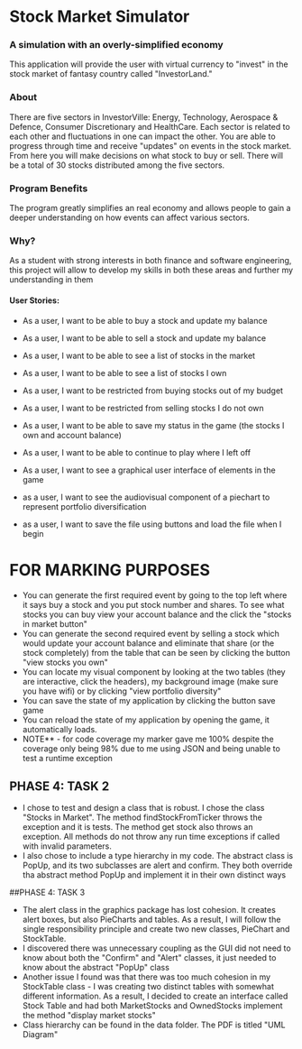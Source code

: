 # Stock Market Simulator

### A simulation with an overly-simplified economy

This application will provide the user with virtual currency to "invest" 
in the stock market of fantasy country called "InvestorLand."

### About
There are five sectors in InvestorVille: Energy, Technology, Aerospace & Defence, Consumer Discretionary
and HealthCare. Each sector is related to each other and fluctuations in one can impact the other. You are able to
progress through time and receive "updates" on events in the stock market. From here you will make decisions
on what stock to buy or sell. There will be a total of 30 stocks distributed among the five sectors.   


### Program Benefits
The program greatly simplifies an real economy and allows people to gain a deeper understanding on how
events can affect various sectors.


### Why?
As a student with strong interests in both finance and software engineering, this project will allow to
develop my skills in both these areas and further my understanding in them

#### User Stories:
- As a user, I want to be able to buy a stock and update my balance
- As a user, I want to be able to sell a stock and update my balance
- As a user, I want to be able to see a list of stocks in the market


- As a user, I want to be able to see a list of stocks I own
- As a user, I want to be restricted from buying stocks out of my budget
- As a user, I want to be restricted from selling stocks I do not own


- As a user, I want to be able to save my status in the game (the stocks I own and account balance)
- As a user, I want to be able to continue to play where I left off

- As a user, I want to see a graphical user interface of elements in the game
- as a user, I want to see the audiovisual component of a piechart to represent portfolio diversification
- as a user, I want to save the file using buttons and load the file when I begin

# FOR MARKING PURPOSES
- You can generate the first required event by going to the top left where it says buy a stock
and you put stock number and shares. To see what stocks you can buy view your account balance and
the click the "stocks in market button"
- You can generate the second required event by selling a stock which would update your account balance and
eliminate that share (or the stock completely) from the table that can be seen by clicking the button
"view stocks you own"
- You can locate my visual component by looking at the two tables (they are interactive, click the headers), my 
background image (make sure you have wifi) or by clicking "view portfolio diversity"
- You can save the state of my application by clicking the button save game
- You can reload the state of my application by opening the game, it automatically loads.
- NOTE** - for code coverage my marker gave me 100% despite the coverage only being 98% due
to me using JSON and being unable to test a runtime exception


## PHASE 4: TASK 2
- I chose to test and design a class that is robust. I chose the class "Stocks in Market". The method 
findStockFromTicker throws the exception and it is tests. The method get stock also throws an exception. All methods
do not throw any run time exceptions if called with invalid parameters.
- I also chose to include a type hierarchy in my code. The abstract class is PopUp, and its two subclasses are alert
and confirm. They both override tha abstract method PopUp and implement it in their own distinct ways

##PHASE 4: TASK 3
- The alert class in the graphics package has lost cohesion. It creates alert boxes, but also PieCharts and tables. 
As a result, I  will follow the single responsibility principle and create two new classes, PieChart and StockTable.
- I discovered there was unnecessary coupling as the GUI did not need to know about both the "Confirm" and "Alert" 
classes, it just needed to  know about the abstract "PopUp" class
- Another issue I found was that there was too much cohesion in my StockTable class - I was creating two distinct 
tables with somewhat different information. As a result, I decided to create an interface called Stock Table and had
both MarketStocks and OwnedStocks implement the method "display market stocks"
- Class hierarchy can be found in the data folder. The PDF is titled "UML Diagram"



